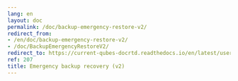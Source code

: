 ```yaml
---
lang: en
layout: doc
permalink: /doc/backup-emergency-restore-v2/
redirect_from:
- /en/doc/backup-emergency-restore-v2/
- /doc/BackupEmergencyRestoreV2/
redirect_to: https://current-qubes-docrtd.readthedocs.io/en/latest/user/how-to-guides/backup-emergency-restore-v2.html
ref: 207
title: Emergency backup recovery (v2)
---
```

